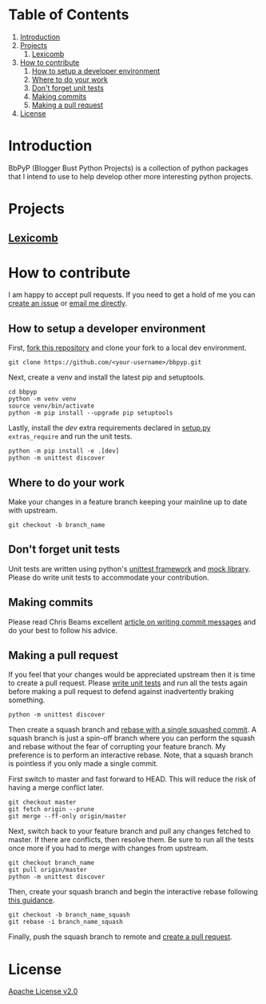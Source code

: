 
# Table of Contents

1.  [Introduction](#orgbb07392)
2.  [Projects](#org4061666)
    1.  [Lexicomb](#org41bac77)
3.  [How to contribute](#org4c9fbeb)
    1.  [How to setup a developer environment](#org08111cd)
    2.  [Where to do your work](#org80c01b6)
    3.  [Don't forget unit tests](#org296fb67)
    4.  [Making commits](#org44907d6)
    5.  [Making a pull request](#org344437c)
4.  [License](#orgc67d713)



<a id="orgbb07392"></a>

# Introduction

BbPyP (Blogger Bust Python Projects) is a collection of python packages that I intend to use to help develop other more interesting python projects.


<a id="org4061666"></a>

# Projects


<a id="org41bac77"></a>

## [Lexicomb](https://github.com/BloggerBust/lexicomb)


<a id="org4c9fbeb"></a>

# How to contribute

I am happy to accept pull requests. If you need to get a hold of me you can [create an issue](https://github.com/BloggerBust/bbpyp/issues) or [email me directly](https://bloggerbust.ca/about/).


<a id="org08111cd"></a>

## How to setup a developer environment

First, [fork this repository](https://github.com/login?return_to=%2FBloggerBust%2Fbbpyp) and clone your fork to a local dev environment.

    git clone https://github.com/<your-username>/bbpyp.git

Next, create a venv and install the latest pip and setuptools.

    cd bbpyp
    python -m venv venv
    source venv/bin/activate
    python -m pip install --upgrade pip setuptools

Lastly, install the *dev* extra requirements declared in [setup.py](setup.py) `extras_require` and run the unit tests.

    python -m pip install -e .[dev]
    python -m unittest discover


<a id="org80c01b6"></a>

## Where to do your work

Make your changes in a feature branch keeping your mainline up to date with upstream.

    git checkout -b branch_name


<a id="org296fb67"></a>

## Don't forget unit tests

Unit tests are written using python's [unittest framework](https://docs.python.org/3/library/unittest.html) and [mock library](https://docs.python.org/3/library/unittest.mock.html). Please do write unit tests to accommodate your contribution.


<a id="org44907d6"></a>

## Making commits

Please read Chris Beams excellent [article on writing commit messages](https://chris.beams.io/posts/git-commit/) and do your best to follow his advice.


<a id="org344437c"></a>

## Making a pull request

If you feel that your changes would be appreciated upstream then it is time to create a pull request. Please [write unit tests](#org296fb67) and run all the tests again before making a pull request to defend against inadvertently braking something.

    python -m unittest discover

Then create a squash branch and [rebase with a single squashed commit](https://blog.carbonfive.com/2017/08/28/always-squash-and-rebase-your-git-commits/). A squash branch is just a spin-off branch where you can perform the squash and rebase without the fear of corrupting your feature branch. My preference is to perform an interactive rebase. Note, that a squash branch is pointless if you only made a single commit.

First switch to master and fast forward to HEAD. This will reduce the risk of having a merge conflict later.

    git checkout master
    git fetch origin --prune
    git merge --ff-only origin/master

Next, switch back to your feature branch and pull any changes fetched to master. If there are conflicts, then resolve them. Be sure to run all the tests once more if you had to merge with changes from upstream.

    git checkout branch_name
    git pull origin/master
    python -m unittest discover

Then, create your squash branch and begin the interactive rebase following [this guidance](https://blog.carbonfive.com/2017/08/28/always-squash-and-rebase-your-git-commits/).

    git checkout -b branch_name_squash
    git rebase -i branch_name_squash

Finally, push the squash branch to remote and [create a pull request](https://help.github.com/en/github/collaborating-with-issues-and-pull-requests/creating-a-pull-request).


<a id="orgc67d713"></a>

# License

[Apache License v2.0](LICENSE-2.0.txt)

